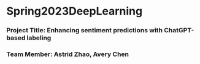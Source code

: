 # Spring2023DeepLearning
### Project Title: Enhancing sentiment predictions with ChatGPT-based labeling
### Team Member: Astrid Zhao, Avery Chen


